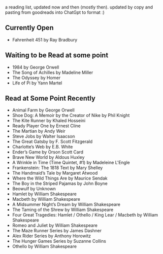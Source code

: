 a reading list, updated now and then (mostly then). updated by copy and pasting from goodreads into ChatGpt to format :)

## Currently Open
- Fahrenheit 451 by Ray Bradbury

## Waiting to be Read at some point
- 1984 by George Orwell
- The Song of Achilles by Madeline Miller
- The Odyssey by Homer
- Life of Pi by Yann Martel

## Read at Some Point Recently
- Animal Farm by George Orwell
- Shoe Dog: A Memoir by the Creator of Nike by Phil Knight
- The Kite Runner by Khaled Hosseini
- Ready Player One  by Ernest Cline
- The Martian by Andy Weir
- Steve Jobs by Walter Isaacson
- The Great Gatsby by F. Scott Fitzgerald
- Charlotte’s Web by E.B. White
- Ender’s Game by Orson Scott Card
- Brave New World by Aldous Huxley
- A Wrinkle in Time (Time Quintet, #1) by Madeleine L'Engle
- Frankenstein: The 1818 Text by Mary Shelley
- The Handmaid’s Tale by Margaret Atwood
- Where the Wild Things Are by Maurice Sendak
- The Boy in the Striped Pajamas by John Boyne
- Beowulf by Unknown
- Hamlet by William Shakespeare
- Macbeth by William Shakespeare
- A Midsummer Night’s Dream by William Shakespeare
- The Taming of the Shrew by William Shakespeare
- Four Great Tragedies: Hamlet / Othello / King Lear / Macbeth by William Shakespeare
- Romeo and Juliet by William Shakespeare
- The Maze Runner Series by James Dashner
- Alex Rider Series by Anthony Horowitz
- The Hunger Games Series by Suzanne Collins
- Othello by William Shakespeare

